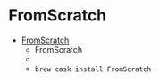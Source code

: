 # FromScratch
- [FromScratch](https://fromscratch.rocks/)
  -   FromScratch
  - 
  - `brew cask install FromScratch`
